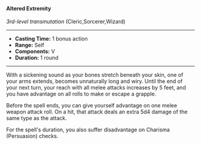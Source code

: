 #### Altered Extremity
*3rd-level transmutation* (Cleric,Sorcerer,Wizard)
___
- **Casting Time:** 1 bonus action
- **Range:** Self
- **Components:** V
- **Duration:** 1 round
---
With a sickening sound as your bones stretch beneath your skin, one of your arms extends, becomes unnaturally long and wiry. Until the end of your next turn, your reach with all melee attacks increases by 5 feet, and you have advantage on all rolls to make or escape a grapple.

Before the spell ends, you can give yourself advantage on one melee weapon attack roll. On a hit, that attack deals an extra 5d4 damage of the same type as the attack.

For the spell's duration, you also suffer disadvantage on Charisma (Persuasion) checks.
